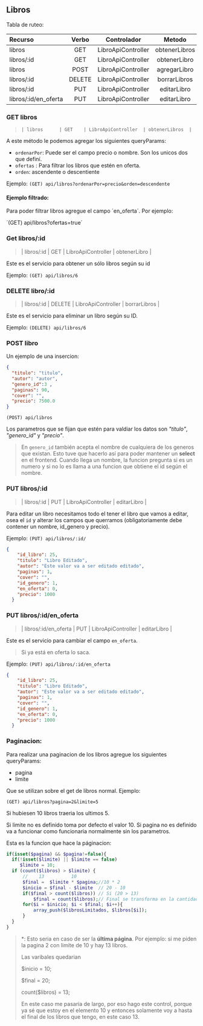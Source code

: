 ## Libros

Tabla de ruteo:

| Recurso               | Verbo  | Controlador         | Metodo         |
|:----------------------|:------:|:-------------------:|:--------------:|
| libros                | GET    | LibroApiController  | obtenerLibros  |
| libros/:id            | GET    | LibroApiController  | obtenerLibro   |
| libros                | POST   | LibroApiController  | agregarLibro   |
| libros/:id            | DELETE | LibroApiController  | borrarLibros   |
| libros/:id            | PUT    | LibroApiController  | editarLibro    |
| libros/:id/en_oferta  | PUT    | LibroApiController  | editarLibro    |

### GET libros

> `| libros      | GET    | LibroApiController  | obtenerLibros  |`

A este método le podemos agregar los siguientes queryParams:

- `ordenarPor`: Puede ser el campo precio o nombre. Son los unicos dos que definí.
- `ofertas` : Para filtrar los libros que estén en oferta.
- `orden`: ascendente o descentiente

Ejemplo: `(GET) api/libros?ordenarPor=precio&orden=descendente`

#### Ejemplo filtrado:

Para poder filtrar libros agregue el campo ´en_oferta´. Por ejemplo:

´(GET) api/libros?ofertas=true´


### Get libros/:id

> | libros/:id  | GET    | LibroApiController  | obtenerLibro   |

Este es el servicio para obtener un sólo libros según su id

Ejemplo: `(GET) api/libros/6`

### DELETE libro/:id

>| libros/:id  | DELETE | LibroApiController  | borrarLibros   |

Este es el servicio para eliminar un libro según su ID.

Ejemplo: `(DELETE) api/libros/6`

### POST libro

Un ejemplo de una insercion: 

```json
{
  "titulo": "titulo",
  "autor": "autor", 
  "genero_id":3 , 
  "paginas": 90, 
  "cover": "",
  "precio": 7500.0
}
```

`(POST) api/libros`

Los parametros que se fijan que estén para valdiar los datos son *"titulo"*, *"genero_id"* y *"precio"*. 

> En `genero_id` también acepta el nombre de cualquiera de los generos que existan. Esto tuve que hacerlo así para poder mantener un **select** en el frontend. Cuando llega un nombre, la funcion pregunta si es un numero y si no lo es llama a una funcion que obtiene el id según el nombre.



### PUT libros/:id

> | libros/:id  | PUT    | LibroApiController  | editarLibro    |

Para editar un libro necesitamos todo el tener el libro que vamos a editar, osea el `id` y alterar los campos que querramos (obligatoriamente debe contener un nombre, id_genero y precio).

Ejemplo: `(PUT) api/libros/:id/`

```JSON
{
    "id_libro": 25,
    "titulo": "Libro Editado",
    "autor": "Este valor va a ser editado editado",
    "paginas": 1,
    "cover": "",
    "id_genero": 1,
    "en_oferta": 0,
    "precio": 1000
  }
```


### PUT libros/:id/en_oferta

> | libros/:id/en_oferta  | PUT    | LibroApiController  | editarLibro    |

Este es el servicio para cambiar el campo `en_oferta`. 

> Si ya está en oferta lo saca.

Ejemplo: `(PUT) api/libros/:id/en_oferta`
```JSON
{
    "id_libro": 25,
    "titulo": "Libro Editado",
    "autor": "Este valor va a ser editado editado",
    "paginas": 1,
    "cover": "",
    "id_genero": 1,
    "en_oferta": 0,
    "precio": 1000
  }
```

### Paginacion:

Para realizar una paginacion de los libros agregue los siguientes queryParams:

- pagina
- limite

Que se utilizan sobre el get de libros normal. Ejemplo:

`(GET) api/libros?pagina=2&limite=5`

Si hubiesen 10 libros traeria los ultimos 5.

Si limite no es definido toma por defecto el valor 10. Si pagina no es definido va a funcionar como funcionaria normalmente sin los parametros.

Esta es la funcion que hace la páginacion:

```php
if(isset($pagina) && $pagina!=false){
  if(!isset($limite) || $limite == false)
     $limite = 10;   
  if (count($libros) > $limite) {
      //    13          10
      $final =  $limite * $pagina;//10 * 2
      $inicio = $final - $limite  // 20 - 10 
      if($final > count($libros)) // Si (20 > 13)
          $final = count($libros);// Final se transforma en la cantidad de libros*
      for($i = $inicio; $i < $final; $i++){
          array_push($librosLimitados, $libros[$i]);
      }   
  }
}
```

>  *: Esto seria en caso de ser la **última página**. Por ejemplo: si me piden la pagina 2 con limite de 10 y  hay 13 libros.
>
> Las varibales quedarian
> 
> $inicio = 10;
> 
> $final = 20;
> 
> count($libros) = 13;
> 
> En este caso me pasaria de largo, por eso hago este control, porque ya sé que estoy en el elemento 10 y entonces solamente voy a hasta el final de los libros que tengo, en este caso 13.

